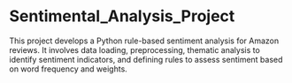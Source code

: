 # Sentimental_Analysis_Project
This project develops a Python rule-based sentiment analysis for Amazon reviews. It involves data loading, preprocessing, thematic analysis to identify sentiment indicators, and defining rules to assess sentiment based on word frequency and weights.
